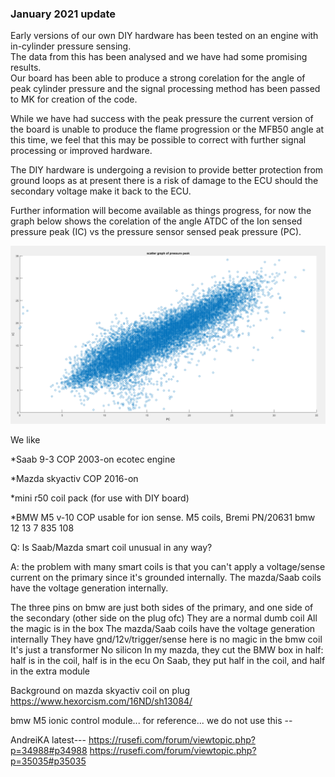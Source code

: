 ### January 2021 update 

Early versions of our own DIY hardware has been tested on an engine with in-cylinder pressure sensing.   
The data from this has been analysed and we have had some promising results.  
Our board has been able to produce a strong corelation for the angle of peak cylinder pressure and the signal processing method has been passed to MK for creation of the code. 

While we have had success with the peak pressure the current version of the board is unable to produce the flame progression or the MFB50 angle at this time, we feel that this may be possible to correct with further signal processing or improved hardware. 

The DIY hardware is undergoing a revision to provide better protection from ground loops as at present there is a risk of damage to the ECU should the secondary voltage make it back to the ECU.   

Further information will become available as things progress, for now the graph below shows the corelation of the angle ATDC of the Ion sensed pressure peak (IC) vs the pressure sensor sensed peak pressure (PC).  

![](Images/Ion-Angle-Graph.png)



We like 

*Saab 9-3 COP 2003-on ecotec engine

*Mazda skyactiv COP 2016-on  

*mini r50 coil pack (for use with DIY board)

*BMW M5 v-10 COP  usable for ion sense. M5 coils, Bremi PN/20631   bmw 12 13 7 835 108 

Q: Is Saab/Mazda smart coil unusual in any way?

A: the problem with many smart coils is that you can't apply a voltage/sense current on the primary since it's grounded internally. The mazda/Saab coils have the voltage generation internally. 

The three pins on bmw  are just both sides of the primary, and one side of the secondary (other side on the plug ofc)
They are a normal dumb coil
All the magic is in the box
The mazda/Saab coils have the voltage generation internally
They have gnd/12v/trigger/sense
here is no magic in the bmw coil
It's just a transformer
No silicon
In my mazda, they cut the BMW box in half: half is in the coil, half is in the ecu
On Saab, they put half in the coil, and half in the extra module

Background on mazda skyactiv coil on plug  https://www.hexorcism.com/16ND/sh13084/

bmw M5 ionic control module... for reference... we do not use this  --  

AndreiKA latest---
https://rusefi.com/forum/viewtopic.php?p=34988#p34988 https://rusefi.com/forum/viewtopic.php?p=35035#p35035


